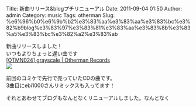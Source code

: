 Title: 新曲リリース&blogプチリニューアル
Date: 2011-09-04 01:50
Author: admin
Category: music
Tags: otherman
Slug: %e6%96%b0%e6%9b%b2%e3%83%aa%e3%83%aa%e3%83%bc%e3%82%b9blog%e3%83%97%e3%83%81%e3%83%aa%e3%83%8b%e3%83%a5%e3%83%bc%e3%82%a2%e3%83%ab

新曲リリースしました！  
いつもよりちょっと遅い曲です  
[[OTMN024] grayscale | Otherman
Records](http://www.otherman-records.com/releases/OTMN024)  
![](http://www.archive.org/download/OTMN024/folder.jpg)

前回のコミケで先行で売っていたCDの曲です。  
3曲目にebi1000さんリミックスも入ってます！

それとあわせてブログもなんとなくリニューアルしました。なんとなく
